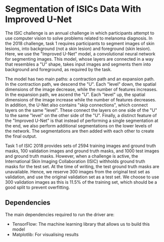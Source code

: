 # Segmentation of ISICs Data With Improved U-Net

The ISIC challenge is an annual challenge in which participants attempt to
use computer vision to solve problems related to melanoma diagnosis. In the
2018 challenge, task 1 requires participants to segment images of skin lesions,
into background (not a skin lesion) and foreground (skin lesion). Here, we
use the "Improved U-Net" model, a convolutional neural network for segmenting
images. This model, whose layers are connected in a way that resembles a "U"
shape, takes input images and segments them into background and foreground,
as required by the task.

The model has two main paths: a contraction path and an expansion path. In the
contraction path, we descend the "U". Each "level" down, the spatial dimensions
of the image decrease, while the number of features increases. In the expansion
path, we ascend the "U". Each "level" up, the spatial dimensions of the image
increase while the number of features decreases. In addition, the U-Net also
contains "skip connections", which connect layers on the same "level". These
connect the layers on one side of the "U" to the same "level" on the other side
of the "U". Finally, a distinct feature of the "Improved U-Net" is that instead
of performing a single segmentation at the end, we also perform additional
segmentations on the lower levels of the network. The segmentations are then
added with each other to create the final output.

Task 1 of ISIC 2018 provides sets of 2594 training images and ground truth
masks, 100 validation images and ground truth masks, and 1000 test images and
ground truth masks. However, when a challenge is active, the International Skin
Imaging Collaboration (ISIC) withholds ground truth masks for the test set.
At the time of writing, the test ground truth masks are unavailable. Hence,
we reserve 300 images from the original test set as validation, and use the
original validation set as a test set. We choose to use 300 validation images
as this is 11.5% of the training set, which should be a good split to prevent
overfitting.

## Dependencies
The main dependencies required to run the driver are:
- TensorFlow: The machine learning library that allows us to build this model
- Matplotlib: For visualising results

